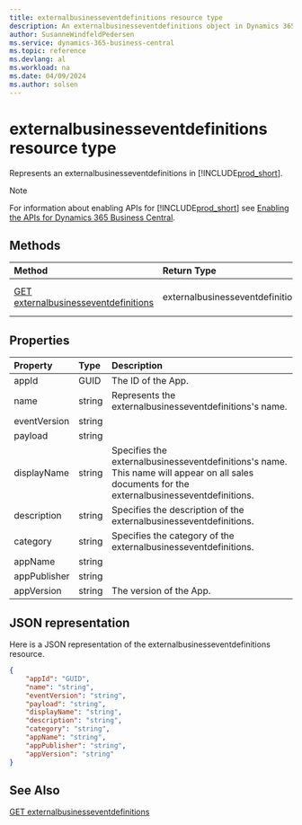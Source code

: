 ```yaml
---
title: externalbusinesseventdefinitions resource type
description: An externalbusinesseventdefinitions object in Dynamics 365 Business Central.
author: SusanneWindfeldPedersen
ms.service: dynamics-365-business-central
ms.topic: reference
ms.devlang: al
ms.workload: na
ms.date: 04/09/2024
ms.author: solsen
---
```


# externalbusinesseventdefinitions resource type

<!-- START>DO_NOT_EDIT -->
<!-- IMPORTANT:Do not edit any of the content between here and the END>DO_NOT_EDIT. -->
Represents an externalbusinesseventdefinitions in [!INCLUDE[prod_short](../../../includes/prod_short.md)].

> [!NOTE]
> For information about enabling APIs for [!INCLUDE[prod_short](../../../includes/prod_short.md)] see [Enabling the APIs for Dynamics 365 Business Central](../enabling-apis-for-dynamics-nav.md).

## Methods

| Method | Return Type|Description |
|:--------------------|:-----------|:-------------------------|
|[GET externalbusinesseventdefinitions](../api/dynamics_externalbusinesseventdefinitions_get.md)|externalbusinesseventdefinitions|Gets a externalbusinesseventdefinitions object.|



## Properties

| Property           | Type   |Description     |
|:-------------------|:-------|:---------------|
|appId|GUID|The ID of the App.|
|name|string|Represents the externalbusinesseventdefinitions's name.|
|eventVersion|string||
|payload|string||
|displayName|string|Specifies the externalbusinesseventdefinitions's name. This name will appear on all sales documents for the externalbusinesseventdefinitions.|
|description|string|Specifies the description of the externalbusinesseventdefinitions.|
|category|string|Specifies the category of the externalbusinesseventdefinitions.|
|appName|string||
|appPublisher|string||
|appVersion|string|The version of the App.|

## JSON representation

Here is a JSON representation of the externalbusinesseventdefinitions resource.


```json
{
    "appId": "GUID",
    "name": "string",
    "eventVersion": "string",
    "payload": "string",
    "displayName": "string",
    "description": "string",
    "category": "string",
    "appName": "string",
    "appPublisher": "string",
    "appVersion": "string"
}
```
<!-- IMPORTANT: END>DO_NOT_EDIT -->

## See Also
[GET externalbusinesseventdefinitions](../api/dynamics_externalbusinesseventdefinitions_get.md)
